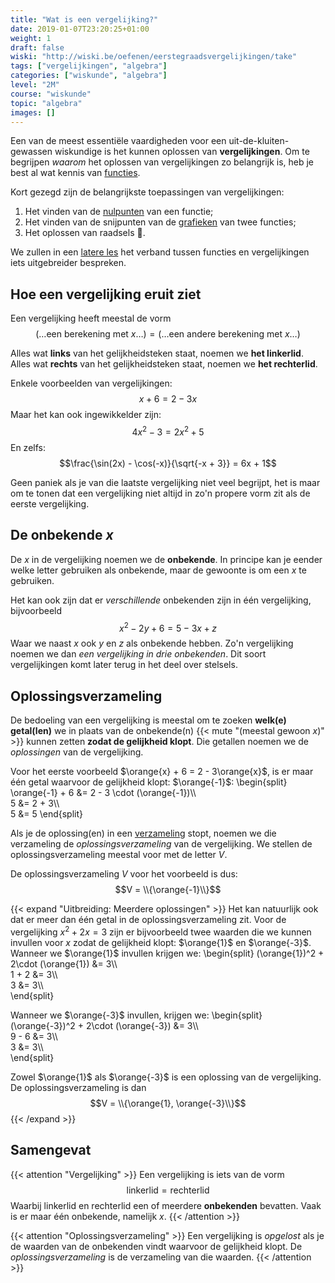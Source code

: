 ```yaml
---
title: "Wat is een vergelijking?"
date: 2019-01-07T23:20:25+01:00
weight: 1
draft: false
wiski: "http://wiski.be/oefenen/eerstegraadsvergelijkingen/take"
tags: ["vergelijkingen", "algebra"]
categories: ["wiskunde", "algebra"]
level: "2M"
course: "wiskunde"
topic: "algebra"
images: []
---
```


Een van de meest essentiële vaardigheden voor een uit-de-kluiten-gewassen wiskundige is het kunnen oplossen van **vergelijkingen**. Om te begrijpen _waarom_ het oplossen van vergelijkingen zo belangrijk is, heb je best al wat kennis van [functies](../functies/).

Kort gezegd zijn de belangrijkste toepassingen van vergelijkingen:

1. Het vinden van de [nulpunten](../functies/nulpunten) van een functie;
2. Het vinden van de snijpunten van de [grafieken](../functies/grafiek) van twee functies;
3. Het oplossen van raadsels 🧐.

We zullen in een [latere les](functies) het verband tussen functies en vergelijkingen iets uitgebreider bespreken.

## Hoe een vergelijking eruit ziet

Een vergelijking heeft meestal de vorm
$$(\ldots \text{een berekening met }x \ldots) = (\ldots \text{een andere berekening met }x \ldots)$$

Alles wat **links** van het gelijkheidsteken staat, noemen we **het linkerlid**. Alles wat **rechts** van het gelijkheidsteken staat, noemen we **het rechterlid**.

Enkele voorbeelden van vergelijkingen:
$$x + 6 = 2 - 3x$$
Maar het kan ook ingewikkelder zijn:
$$4x^2 - 3 = 2x^2 + 5$$
En zelfs:
$$\frac{\sin(2x) - \cos(-x)}{\sqrt{-x + 3}} = 6x + 1$$

Geen paniek als je van die laatste vergelijking niet veel begrijpt, het is maar om te tonen dat een vergelijking niet altijd in zo'n propere vorm zit als de eerste vergelijking.

## De onbekende $x$

De $x$ in de vergelijking noemen we de **onbekende**. In principe kan je eender welke letter gebruiken als onbekende, maar de gewoonte is om een $x$ te gebruiken.

Het kan ook zijn dat er _verschillende_ onbekenden zijn in één vergelijking, bijvoorbeeld
$$x^2 - 2y + 6 = 5 - 3x + z$$
Waar we naast $x$ ook $y$ en $z$ als onbekende hebben. Zo'n vergelijking noemen we dan _een vergelijking in drie onbekenden_. Dit soort vergelijkingen komt later terug in het deel over stelsels.

## Oplossingsverzameling

De bedoeling van een vergelijking is meestal om te zoeken **welk(e) getal(len)** we in plaats van de onbekende(n) {{< mute "(meestal gewoon $x$)" >}} kunnen zetten **zodat de gelijkheid klopt**. Die getallen noemen we de _oplossingen_ van de vergelijking.

Voor het eerste voorbeeld $\orange{x} + 6 = 2 - 3\orange{x}$, is er maar één getal waarvoor de
gelijkheid klopt: $\orange{-1}$:
\begin{split}
\orange{-1} + 6 &= 2 - 3 \cdot (\orange{-1})\\\\\
5 &= 2 + 3\\\\\
5 &= 5
\end{split}

Als je de oplossing(en) in een [verzameling](../verzamelingen) stopt, noemen we die verzameling de _oplossingsverzameling_ van de vergelijking. We stellen de oplossingsverzameling meestal voor met de letter $V$.

De oplossingsverzameling $V$ voor het voorbeeld is dus:
$$V = \\{\orange{-1}\\}$$

{{< expand "Uitbreiding: Meerdere oplossingen" >}}
Het kan natuurlijk ook dat er meer dan één getal in de oplossingsverzameling
zit. Voor de vergelijking $x^2 + 2x = 3$ zijn er bijvoorbeeld twee waarden
die we kunnen invullen voor $x$ zodat de gelijkheid klopt: $\orange{1}$ en
$\orange{-3}$. Wanneer we $\orange{1}$ invullen krijgen we:
\begin{split}
(\orange{1})^2 + 2\cdot (\orange{1}) &= 3\\\\\
 1 + 2 &= 3\\\\\
 3 &= 3\\\\\
\end{split}

Wanneer we $\orange{-3}$ invullen, krijgen we:
\begin{split}
(\orange{-3})^2 + 2\cdot (\orange{-3}) &= 3\\\\\
 9 - 6 &= 3\\\\\
 3 &= 3\\\\\
\end{split}

Zowel $\orange{1}$ als $\orange{-3}$ is een oplossing van de vergelijking. De
oplossingsverzameling is dan
$$V = \\{\orange{1}, \orange{-3}\\}$$
{{< /expand >}}

## Samengevat

{{< attention "Vergelijking" >}}
Een vergelijking is iets van de vorm
$$\text{linkerlid} = \text{rechterlid}$$
Waarbij $\text{linkerlid}$ en $\text{rechterlid}$ een of meerdere **onbekenden** bevatten. Vaak is er maar één onbekende, namelijk $x$.
{{< /attention >}}

{{< attention "Oplossingsverzameling" >}}
Een vergelijking is _opgelost_ als je de waarden van de onbekenden vindt waarvoor de gelijkheid klopt. De _oplossingsverzameling_ is de verzameling van die waarden.
{{< /attention >}}
